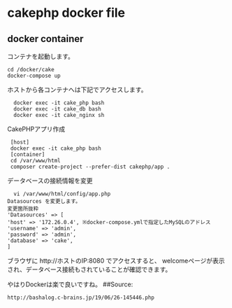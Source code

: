 # cakephp docker file
## docker container
コンテナを起動します。

    
    cd /docker/cake
    docker-compose up
    
   
ホストから各コンテナへは下記でアクセスします。

  ~~~
    docker exec -it cake_php bash
    docker exec -it cake_db bash
    docker exec -it cake_nginx sh
  ~~~
  
  CakePHPアプリ作成
  
   ~~~
    [host]
    docker exec -it cake_php bash
    [container]
    cd /var/www/html
    composer create-project --prefer-dist cakephp/app .
  ~~~
  データベースの接続情報を変更
  ~~~
    vi /var/www/html/config/app.php
  Datasources を変更します。
  変更箇所抜粋
  'Datasources' => [
  'host' => '172.26.0.4', ※docker-compose.ymlで指定したMySQLのアドレス
  'username' => 'admin',
  'password' => 'admin',
  'database' => 'cake',
  ]
  ~~~
  ブラウザに http://ホストのIP:8080 でアクセスすると、 welcomeページが表示され、データベース接続もされていることが確認できます。

やはりDockerは楽で良いですね。
##Source:
~~~
http://bashalog.c-brains.jp/19/06/26-145446.php
~~~
